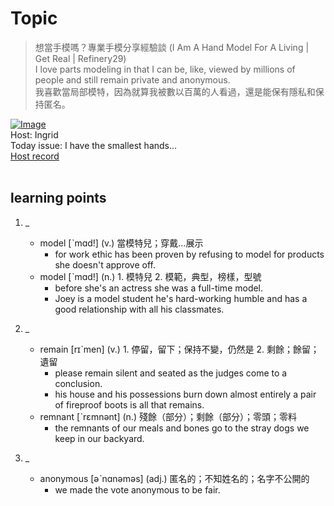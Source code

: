 # Topic

> 想當手模嗎？專業手模分享經驗談 (I Am A Hand Model For A Living | Get Real | Refinery29) <br>
> I love parts modeling in that I can be, like, viewed by millions of people and still remain private and anonymous. <br>
> 我喜歡當局部模特，因為就算我被數以百萬的人看過，還是能保有隱私和保持匿名。 <br>

[![Image](https://cdn.voicetube.com/assets/thumbnails/63Iz9zBTEjc.jpg)](https://www.youtube.com/embed/63Iz9zBTEjc?rel=0&showinfo=0&cc_load_policy=0&controls=1&autoplay=1&iv_load_policy=3&playsinline=1&wmode=transparent&start=82&end=93&enablejsapi=1&origin=https://tw.voicetube.com&widgetid=1)<br>
Host: Ingrid
<br>Today issue: I have the smallest hands...
<br>
[Host record](https://cdn.voicetube.com/everyday_records/4701/1600752708.mp3)
<br><br>
## learning points
1. _
	* model  [ˋmɑd!] (v.) 當模特兒；穿戴…展示
		- for work ethic has been proven by refusing to model for products she doesn't approve off.
	* model  [ˋmɑd!] (n.) 1. 模特兒 2. 模範，典型，榜樣，型號
		- before she's an actress she was a full-time model.
		- Joey is a model student he's hard-working humble and has a good relationship with all his classmates.

2. _
	* remain [rɪˋmen] (v.) 1. 停留，留下；保持不變，仍然是 2. 剩餘；餘留；遺留
		- please remain silent and seated as the judges come to a conclusion.
		- his house and his possessions burn down almost entirely a pair of fireproof boots is all that remains.
	* remnant [ˋrɛmnənt] (n.) 殘餘（部分）；剩餘（部分）；零頭；零料
		- the remnants of our meals and bones go to the stray dogs we keep in our backyard.

3. _
	* anonymous  [əˋnɑnəməs] (adj.) 匿名的；不知姓名的；名字不公開的
		- we made the vote anonymous to be fair.
